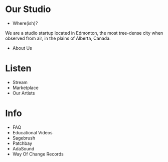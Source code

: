 # Our Studio
  - Where(ish)?

We are a studio startup located in Edmonton, the most tree-dense city when observed from air, in the plains of Alberta, Canada.
  - About Us
  
# Listen
  - Stream
  - Marketplace
  - Our Artists
  
# Info
  - FAQ
  - Educational Videos
  - Sagebrush
  - Patchbay
  - AdaSound
  - Way Of Change Records
